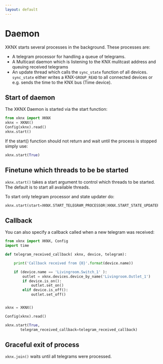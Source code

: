 ```yaml
---
layout: default
---
```


# [](#header-1)Daemon

XKNX starts several processes in the background. These processes are:

* A telegram processor for handling a queue of telegrams.
* A Multicast daemon which is listening to the KNX mulitcast address and queuing received telegrams
* An update thread which calls the `sync_state` function of all devices. `sync_state` either writes a KNX-`GROUP_READ` to all connected devices or e.g. sends the time to the KNX bus (Time device).

## [](#header-2)Start of daemon

The XKNX Daemon is started via the start function:

````python
from xknx import XKNX
xknx = XKNX()
Config(xknx).read()
xknx.start()
````

If the start() function should not return and wait until the process is stopped simply use:

```python
xknx.start(True)
````

## [](#header-2)Finetune which threads to be be started

`xknx.start()` takes a start argument to control which threads to be started. The default is to start all available threads.

To start only telegram processor and state updater do:

````python
xknx.start(start=XKNX.START_TELEGRAM_PROCESSOR|XKNX.START_STATE_UPDATER)
````

## [](#header-2)Callback

You can also specify a callback called when a new telegram was received:

```python
from xknx import XKNX, Config
import time

def telegram_received_callback( xknx, device, telegram):

    print('Callback received from {0}'.format(device.name))

    if (device.name == 'Livingroom.Switch_1' ):
        outlet = xknx.devices.device_by_name('Livingroom.Outlet_1')
        if device.is_on():
            outlet.set_on()
        elif device.is_off():
            outlet.set_off()


xknx = XKNX()

Config(xknx).read()

xknx.start(True,
	   telegram_received_callback=telegram_received_callback)
```


## [](#header-2)Graceful exit of process

`xknx.join()` waits until all telegrams were processed.
